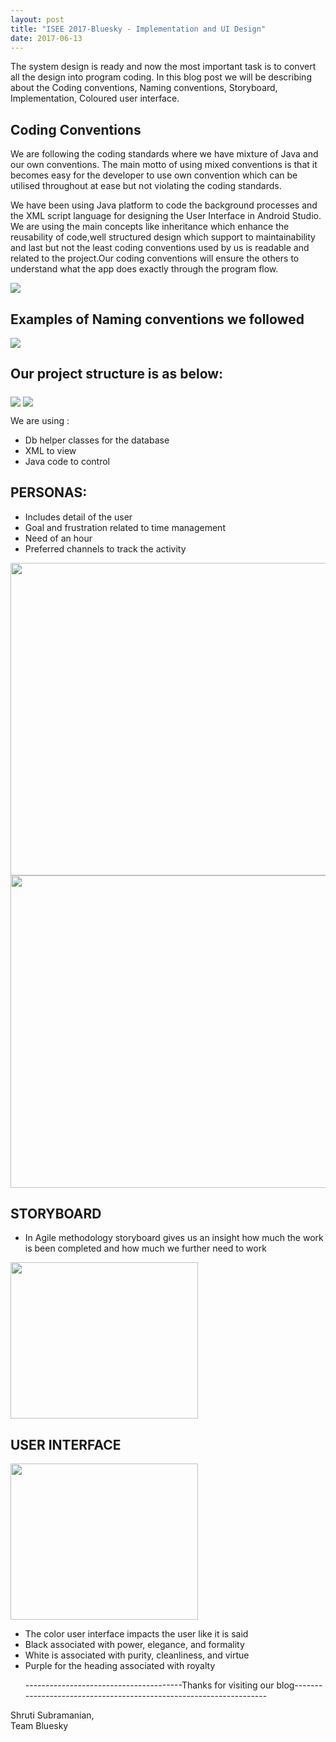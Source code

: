 ```yaml
---
layout: post
title: "ISEE 2017-Bluesky - Implementation and UI Design"
date: 2017-06-13
---
```


<p>The system design is ready and now the most important task is to convert all the design into program coding. In this blog post we will be describing about the Coding conventions, Naming conventions, Storyboard, Implementation, Coloured user interface.</p>

<h2>Coding Conventions</h2>
<p>We are following the coding standards where we have mixture of Java and our own conventions. The main motto of using mixed conventions is that it becomes easy for the developer to use own convention which can be utilised throughout at ease but not violating
 the coding standards.</p>


<p>We have been using Java platform to code the background processes and the XML script language for designing the User Interface in Android Studio. We are using the main concepts like inheritance which enhance the reusability of code,well structured design which support to maintainability and last but not the least coding conventions used by us is readable and related to the project.Our coding conventions will ensure the others to understand what the app does exactly through the program flow.</p>


<img src="{{site.baseurl}}/images/Basic-Code-Reviewer-Code-Review-Checklist.png" align="middle">



<h2>Examples of Naming conventions we followed</h2>
<img src="{{site.baseurl}}/images/Table-naming-conventions.PNG" align="middle">


<h2>Our project structure is as below:</h2>
<img src="{{site.baseurl}}/images/Screenshot (2).png" align="middle">

<img src="{{site.baseurl}}/images/Screenshot (3).png" align="middle">

<p>We are using :</p>
<ul> 
<li>Db helper classes for the database</li>
<li>XML to view</li>
<li>Java code to control</li>
</ul>


<h2>PERSONAS:</h2>
<ul> 
<li>Includes detail of the user</li>
<li>Goal and frustration related to time management</li>
<li>Need of an hour</li>
<li>Preferred channels to track the activity</li>
</ul>

<img src="{{site.baseurl}}/images/Folio (1).png" align="middle" height="500" width="750">

<img src="{{site.baseurl}}/images/Folio (2).png" align="middle" height="500" width="750">


<h2>STORYBOARD</h2>
<ul> 
<li>In Agile methodology storyboard gives us an insight how much the work is been completed and how much we further need to work</li>
</ul>

<img src="{{site.baseurl}}/images/Capture.PNG" align="middle" height="250" width="300">

<h2>USER INTERFACE</h2>

<img src="{{site.baseurl}}/images/Capture1.PNG" align="middle" height="250" width="300">

<ul> 
<li>The color user interface impacts the user like it is said </li>
<li>Black associated with power, elegance, and formality</li>
<li>White is associated with purity, cleanliness, and virtue</li>
<li>Purple for the heading associated with royalty</li>
</ul>

<ul>
  ---------------------------------------Thanks for visiting our blog-------------------------------------------------------------------
</ul>
Shruti Subramanian,<br>
Team Bluesky<br>

